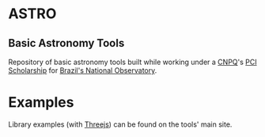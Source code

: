 # ASTRO 
## Basic Astronomy Tools

Repository of basic astronomy tools built while working under a [CNPQ](http://www.cnpq.br)'s [PCI Scholarship](http://www.cnpq.br/web/guest/view/-/journal_content/56_INSTANCE_0oED/10157/25094) for [Brazil's National Observatory](http://www.on.br).

# Examples

Library examples (with [Threejs](http://www.threejs.org)) can be found on the tools' main site.
